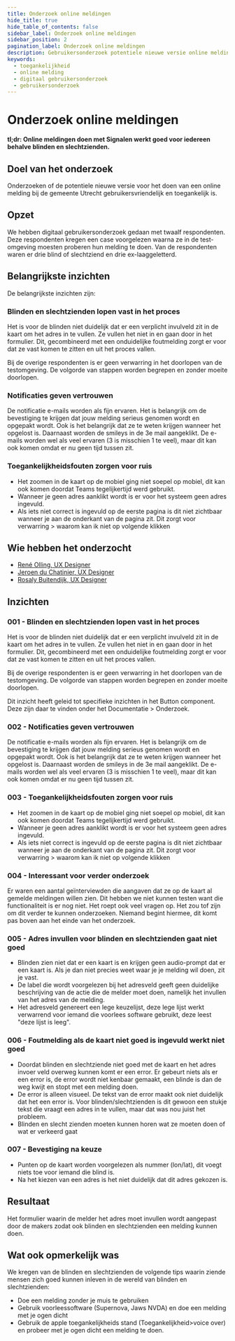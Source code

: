 ```yaml
---
title: Onderzoek online meldingen
hide_title: true
hide_table_of_contents: false
sidebar_label: Onderzoek online meldingen
sidebar_position: 2
pagination_label: Onderzoek online meldingen
description: Gebruikersonderzoek potentiele nieuwe versie online melding bij de gemeente Utrecht.
keywords:
  - toegankelijkheid
  - online melding
  - digitaal gebruikersonderzoek
  - gebruikersonderzoek
---
```


<!-- @license CC0-1.0 -->

# Onderzoek online meldingen

**tl;dr: Online meldingen doen met Signalen werkt goed voor iedereen behalve blinden en slechtzienden.**

## Doel van het onderzoek

Onderzoeken of de potentiele nieuwe versie voor het doen van een online melding bij de gemeente Utrecht gebruikersvriendelijk en toegankelijk is.

## Opzet

We hebben digitaal gebruikersonderzoek gedaan met twaalf respondenten. Deze respondenten kregen een case voorgelezen waarna ze in de test-omgeving moesten proberen hun melding te doen.
Van de respondenten waren er drie blind of slechtziend en drie ex-laaggeletterd.

## Belangrijkste inzichten

De belangrijkste inzichten zijn:

### Blinden en slechtzienden lopen vast in het proces

Het is voor de blinden niet duidelijk dat er een verplicht invulveld zit in de kaart om het adres in te vullen. Ze vullen het niet in en gaan door in het formulier. Dit, gecombineerd met een onduidelijke foutmelding zorgt er voor dat ze vast komen te zitten en uit het proces vallen.

Bij de overige respondenten is er geen verwarring in het doorlopen van de testomgeving. De volgorde van stappen worden begrepen en zonder moeite doorlopen.

### Notificaties geven vertrouwen

De notificatie e-mails worden als fijn ervaren. Het is belangrijk om de bevestiging te krijgen dat jouw melding serieus genomen wordt en opgepakt wordt. Ook is het belangrijk dat ze te weten krijgen wanneer het opgelost is. Daarnaast worden de smileys in de 3e mail aangeklikt. De e-mails worden wel als veel ervaren (3 is misschien 1 te veel), maar dit kan ook komen omdat er nu geen tijd tussen zit.

### Toegankelijkheidsfouten zorgen voor ruis

- Het zoomen in de kaart op de mobiel ging niet soepel op mobiel, dit kan ook komen doordat Teams tegelijkertijd werd gebruikt.
- Wanneer je geen adres aanklikt wordt is er voor het systeem geen adres ingevuld.
- Als iets niet correct is ingevuld op de eerste pagina is dit niet zichtbaar wanneer je aan de onderkant van de pagina zit. Dit zorgt voor verwarring > waarom kan ik niet op volgende klikken

## Wie hebben het onderzocht

- [René Olling, UX Designer](mailto:r.olling@utrecht.nl)
- [Jeroen du Chatinier, UX Designer](mailto:j.du.chatinier@utrecht.nl)
- [Rosaly Buitendijk, UX Designer](mailto:rosaly.buitendijk@utrecht.nl)

## Inzichten

### 001 - Blinden en slechtzienden lopen vast in het proces

Het is voor de blinden niet duidelijk dat er een verplicht invulveld zit in de kaart om het adres in te vullen. Ze vullen het niet in en gaan door in het formulier. Dit, gecombineerd met een onduidelijke foutmelding zorgt er voor dat ze vast komen te zitten en uit het proces vallen.

Bij de overige respondenten is er geen verwarring in het doorlopen van de testomgeving. De volgorde van stappen worden begrepen en zonder moeite doorlopen.

Dit inzicht heeft geleid tot specifieke inzichten in het Button component. Deze zijn daar te vinden onder het Documentatie > Onderzoek.

### 002 - Notificaties geven vertrouwen

De notificatie e-mails worden als fijn ervaren. Het is belangrijk om de bevestiging te krijgen dat jouw melding serieus genomen wordt en opgepakt wordt. Ook is het belangrijk dat ze te weten krijgen wanneer het opgelost is. Daarnaast worden de smileys in de 3e mail aangeklikt. De e-mails worden wel als veel ervaren (3 is misschien 1 te veel), maar dit kan ook komen omdat er nu geen tijd tussen zit.

### 003 - Toegankelijkheidsfouten zorgen voor ruis

- Het zoomen in de kaart op de mobiel ging niet soepel op mobiel, dit kan ook komen doordat Teams tegelijkertijd werd gebruikt.
- Wanneer je geen adres aanklikt wordt is er voor het systeem geen adres ingevuld.
- Als iets niet correct is ingevuld op de eerste pagina is dit niet zichtbaar wanneer je aan de onderkant van de pagina zit. Dit zorgt voor verwarring > waarom kan ik niet op volgende klikken

### 004 - Interessant voor verder onderzoek

Er waren een aantal geïnterviewden die aangaven dat ze op de kaart al gemelde meldingen willen zien. Dit hebben we niet kunnen testen want die functionaliteit is er nog niet. Het roept ook veel vragen op. Het zou tof zijn om dit verder te kunnen onderzoeken. Niemand begint hiermee, dit komt pas boven aan het einde van het onderzoek.

### 005 - Adres invullen voor blinden en slechtzienden gaat niet goed

- Blinden zien niet dat er een kaart is en krijgen geen audio-prompt dat er een kaart is. Als je dan niet precies weet waar je je melding wil doen, zit je vast.
- De label die wordt voorgelezen bij het adresveld geeft geen duidelijke beschrijving van de actie die de melder moet doen, namelijk het invullen van het adres van de melding.
- Het adresveld genereert een lege keuzelijst, deze lege lijst werkt verwarrend voor iemand die voorlees software gebruikt, deze leest "deze lijst is leeg".

### 006 - Foutmelding als de kaart niet goed is ingevuld werkt niet goed

- Doordat blinden en slechtziende niet goed met de kaart en het adres invoer veld overweg kunnen komt er een error. Er gebeurt niets als er een error is, de error wordt niet kenbaar gemaakt, een blinde is dan de weg kwijt en stopt met een melding doen.
- De error is alleen visueel. De tekst van de error maakt ook niet duidelijk dat het een error is. Voor blinden/slechtzienden is dit gewoon een stukje tekst die vraagt een adres in te vullen, maar dat was nou juist het probleem.
- Blinden en slecht zienden moeten kunnen horen wat ze moeten doen of wat er verkeerd gaat

### 007 - Bevestiging na keuze

- Punten op de kaart worden voorgelezen als nummer (lon/lat), dit voegt niets toe voor iemand die blind is.
- Na het kiezen van een adres is het niet duidelijk dat dit adres gekozen is.

## Resultaat

Het formulier waarin de melder het adres moet invullen wordt aangepast door de makers zodat ook blinden en slechtzienden een melding kunnen doen.

## Wat ook opmerkelijk was

We kregen van de blinden en slechtzienden de volgende tips waarin ziende mensen zich goed kunnen inleven in de wereld van blinden en slechtzienden:

- Doe een melding zonder je muis te gebruiken
- Gebruik voorleessoftware (Supernova, Jaws NVDA) en doe een melding met je ogen dicht
- Gebruik de apple toegankelijkheids stand (Toegankelijkheid>voice over) en probeer met je ogen dicht een melding te doen.
